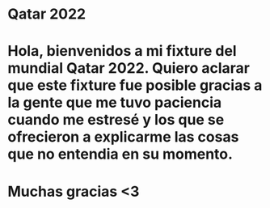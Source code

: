 # Qatar 2022
# Hola, bienvenidos a mi fixture del mundial Qatar 2022. Quiero aclarar que este fixture fue posible gracias a la gente que me tuvo paciencia cuando me estresé y los que se ofrecieron a explicarme las cosas que no entendia en su momento.
# Muchas gracias <3
